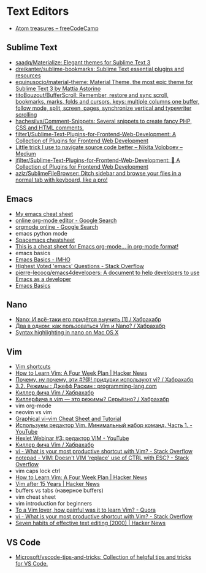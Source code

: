 # Text Editors
- [Atom treasures – freeCodeCamp](https://medium.freecodecamp.org/atom-treasures-82a64ac391c)

## Sublime Text
- [saadq/Materialize: Elegant themes for Sublime Text 3](https://github.com/saadq/Materialize)
- [dreikanter/sublime-bookmarks: Sublime Text essential plugins and resources](https://github.com/dreikanter/sublime-bookmarks)
- [equinusocio/material-theme: Material Theme, the most epic theme for Sublime Text 3 by Mattia Astorino](https://github.com/equinusocio/material-theme)
- [titoBouzout/BufferScroll: Remember, restore and sync scroll, bookmarks, marks, folds and cursors. keys: multiple columns one buffer, follow mode, split, screen, pages, synchronize vertical and typewriter scrolling](https://github.com/titoBouzout/BufferScroll)
- [hachesilva/Comment-Snippets: Several snippets to create fancy PHP, CSS and HTML comments.](https://github.com/hachesilva/Comment-Snippets)
- [filter1/Sublime-Text-Plugins-for-Frontend-Web-Development: A Collection of Plugins for Frontend Web Development](https://github.com/filter1/Sublime-Text-Plugins-for-Frontend-Web-Development)
- [Little trick I use to navigate source code better – Nikita Voloboev – Medium](https://medium.com/@NikitaVoloboev/little-trick-i-use-to-navigate-source-code-better-bc958ccd821)
- [jfilter/Sublime-Text-Plugins-for-Frontend-Web-Development: 📝 A Collection of Plugins for Frontend Web Development](https://github.com/jfilter/Sublime-Text-Plugins-for-Frontend-Web-Development#administrative)
- [aziz/SublimeFileBrowser: Ditch sidebar and browse your files in a normal tab with keyboard, like a pro!](https://github.com/aziz/SublimeFileBrowser)

## Emacs
- [My emacs cheat sheet](https://gist.github.com/dherman/3238368)
- [online org-mode editor - Google Search](https://www.google.com/search?q=online+org-mode+editor)
- [orgmode online - Google Search](https://www.google.com/search?q=orgmode+online)
- emacs python mode
- [Spacemacs cheatsheet](https://gist.github.com/526avijitgupta/fd058b3f61a5d23df667)
- [This is a cheat sheet for Emacs org-mode... in org-mode format!](https://gist.github.com/drj42/1755992)
- emacs basics
- [Emacs Basics - IMHO](https://blog.interlinked.org/tutorials/emacs.html)
- [Highest Voted 'emacs' Questions - Stack Overflow](https://stackoverflow.com/questions/tagged/emacs)
- [pierre-lecocq/emacs4developers: A document to help developers to use Emacs as a developer](https://github.com/pierre-lecocq/emacs4developers)
- [Emacs Basics](http://mally.stanford.edu/~sr/computing/emacs.html)

## Nano
- [Nano: И всё-таки его придётся выучить [1] / Хабрахабр](https://habrahabr.ru/post/106471/)
- [Два в одном: как пользоваться Vim и Nano? / Хабрахабр](https://habrahabr.ru/post/331600/)
- [Syntax highlighting in nano on Mac OS X](https://gist.github.com/BlakeGardner/5587269)

## Vim
- [Vim shortcuts](https://gist.github.com/awidegreen/3854277)
- [How to Learn Vim: A Four Week Plan | Hacker News](https://news.ycombinator.com/item?id=15414544)
- [Почему, ну почему, эти #?@! придурки используют vi? / Хабрахабр](https://habrahabr.ru/post/307084/#comment_9732826) 
- [3.2. Режимы : Джефф Раскин : programming-lang.com](http://programming-lang.com/ru/comp_programming/raskin/0/j38.html)
- [Киллер фича Vim / Хабрахабр](https://habrahabr.ru/post/339908/)
- [Киллерфича в vim — это режимы? Серьёзно? / Хабрахабр](https://habrahabr.ru/post/340376/)
- vim org-mode
- neovim vs vim
- [Graphical vi-vim Cheat Sheet and Tutorial](http://www.viemu.com/a_vi_vim_graphical_cheat_sheet_tutorial.html)
- [Используем редактор Vim. Минимальный набор команд. Часть 1. - YouTube](https://www.youtube.com/watch?v=pWuRYwlbNaI)
- [Hexlet Webinar #3: редактор VIM - YouTube](https://www.youtube.com/watch?v=79OWQ1qJwto)
- [Киллер фича Vim / Хабрахабр](https://habrahabr.ru/post/339908/#comment_10468798)
- [vi - What is your most productive shortcut with Vim? - Stack Overflow](https://stackoverflow.com/questions/1218390/what-is-your-most-productive-shortcut-with-vim/1220118#1220118)
- [notepad - VIM: Doesn't VIM 'replace' use of CTRL with ESC? - Stack Overflow](https://stackoverflow.com/questions/8017899/vim-doesnt-vim-replace-use-of-ctrl-with-esc?noredirect=1&lq=1)
- vim caps lock ctrl
- [How to Learn Vim: A Four Week Plan | Hacker News](https://news.ycombinator.com/item?id=15414544&utm_term=comment)
- [Vim after 15 Years | Hacker News](https://news.ycombinator.com/item?id=15491553)
- buffers vs tabs (наверное buffers)
- vim cheat sheet
- vim introduction for beginners
- [To a Vim lover, how painful was it to learn Vim? - Quora](https://www.quora.com/To-a-Vim-lover-how-painful-was-it-to-learn-Vim)
- [vi - What is your most productive shortcut with Vim? - Stack Overflow](https://stackoverflow.com/questions/1218390/what-is-your-most-productive-shortcut-with-vim)
- [Seven habits of effective text editing (2000) | Hacker News](https://news.ycombinator.com/item?id=15532457)

## VS Code
- [Microsoft/vscode-tips-and-tricks: Collection of helpful tips and tricks for VS Code.](https://github.com/Microsoft/vscode-tips-and-tricks)
